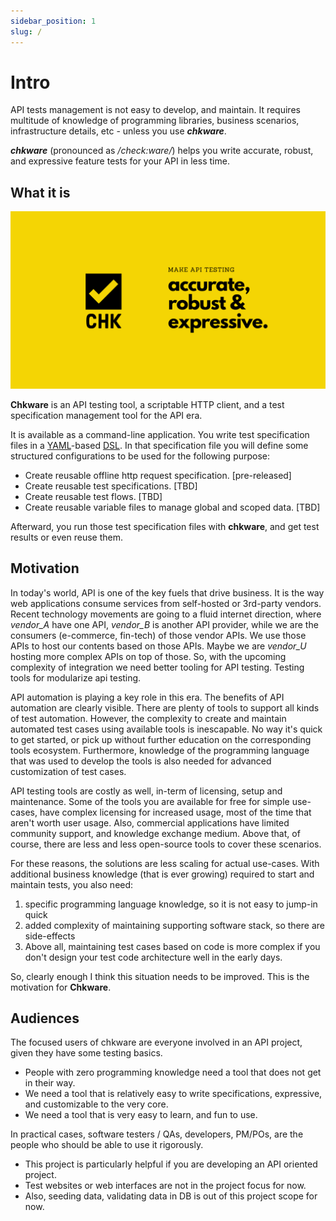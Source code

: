 ```yaml
---
sidebar_position: 1
slug: /
---
```


# Intro

API tests management is not easy to develop, and maintain. It requires multitude of knowledge of programming libraries, business scenarios, infrastructure details, etc - unless you use ***chkware***.

***chkware*** (pronounced as */check:ware/*) helps you write accurate, robust, and expressive feature tests for your API in less time.

## What it is

![Hero banner](./assets/github-hero-01.png)

**Chkware** is an API testing tool, a scriptable HTTP client, and a test specification management tool for the API era.

It is available as a command-line application. You write test specification files in a [YAML](https://yaml.org/)-based [DSL](https://en.wikipedia.org/wiki/Domain-specific_language). In that specification file you will define some structured configurations to be used for the following purpose:

- Create reusable offline http request specification. [pre-released]
- Create reusable test specifications. [TBD]
- Create reusable test flows. [TBD]
- Create reusable variable files to manage global and scoped data. [TBD]

Afterward, you run those test specification files with **chkware**, and get test results or even reuse them.

## Motivation

In today's world, API is one of the key fuels that drive business. It is the way web applications consume services from self-hosted or 3rd-party vendors. Recent technology movements are going to a fluid internet direction, where *vendor_A* have one API, *vendor_B* is another API provider, while we are the consumers (e-commerce, fin-tech) of those vendor APIs. We use those APIs to host our contents based on those APIs. Maybe we are *vendor_U* hosting more complex APIs on top of those. So, with the upcoming complexity of integration we need better tooling for API testing. Testing tools for modularize api testing.
 
API automation is playing a key role in this era. The benefits of API automation are clearly visible. There are plenty of tools to support all kinds of test automation. However, the complexity to create and maintain automated test cases using available tools is inescapable. No way it's quick to get started, or pick up without further education on the corresponding tools ecosystem. Furthermore, knowledge of the programming language that was used to develop the tools is also needed for advanced customization of test cases.

API testing tools are costly as well, in-term of licensing, setup and maintenance. Some of the tools you are available for free for simple use-cases, have complex licensing for increased usage, most of the time that aren't worth user usage. Also, commercial applications have limited community support, and knowledge exchange medium.  Above that, of course, there are less and less open-source tools to cover these scenarios.

For these reasons, the solutions are less scaling for actual use-cases. With additional business knowledge (that is ever growing) required to start and maintain tests, you also need:
1) specific programming language knowledge, so it is not easy to jump-in quick
2) added complexity of maintaining supporting software stack, so there are side-effects
3) Above all, maintaining test cases based on code is more complex if you don't design your test code architecture well in the early days.
 
So, clearly enough I think this situation needs to be improved. This is the motivation for **Chkware**.

## Audiences

The focused users of chkware are everyone involved in an API project, given they have some testing basics. 
 
- People with zero programming knowledge need a tool that does not get in their way. 
- We need a tool that is relatively easy to write specifications, expressive, and customizable to the very core. 
- We need a tool that is very easy to learn, and fun to use.
 
In practical cases, software testers / QAs, developers, PM/POs, are the people who should be able to use it rigorously.

- This project is particularly helpful if you are developing an API oriented project.
- Test websites or web interfaces are not in the project focus for now.
- Also, seeding data, validating data in DB is out of this project scope for now.
